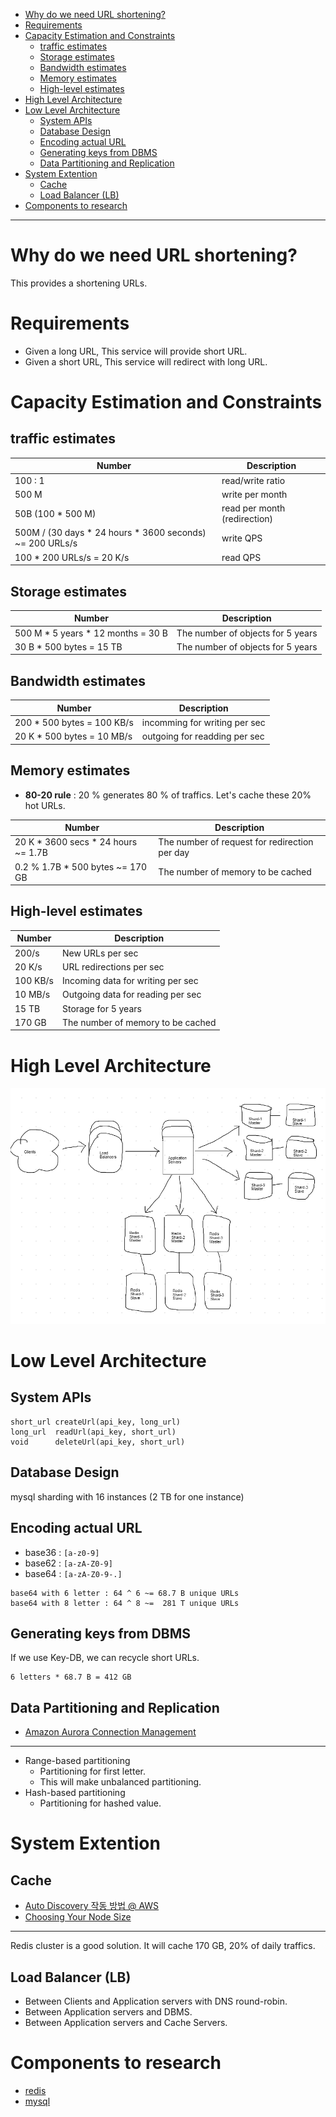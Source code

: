 - [Why do we need URL shortening?](#why-do-we-need-url-shortening)
- [Requirements](#requirements)
- [Capacity Estimation and Constraints](#capacity-estimation-and-constraints)
  - [traffic estimates](#traffic-estimates)
  - [Storage estimates](#storage-estimates)
  - [Bandwidth estimates](#bandwidth-estimates)
  - [Memory estimates](#memory-estimates)
  - [High-level estimates](#high-level-estimates)
- [High Level Architecture](#high-level-architecture)
- [Low Level Architecture](#low-level-architecture)
  - [System APIs](#system-apis)
  - [Database Design](#database-design)
  - [Encoding actual URL](#encoding-actual-url)
  - [Generating keys from DBMS](#generating-keys-from-dbms)
  - [Data Partitioning and Replication](#data-partitioning-and-replication)
- [System Extention](#system-extention)
  - [Cache](#cache)
  - [Load Balancer (LB)](#load-balancer-lb)
- [Components to research](#components-to-research)

----

# Why do we need URL shortening?

This provides a shortening URLs.

# Requirements 

* Given a long URL, This service will provide short URL.
* Given a short URL, This service will redirect with long URL.

# Capacity Estimation and Constraints

## traffic estimates

| Number                                                   | Description                  |
| -------------------------------------------------------- | ---------------------------- |
| 100 : 1                                                  | read/write ratio             |
| 500 M                                                    | write per month              |
| 50B (100 * 500 M)                                        | read per month (redirection) |
| 500M / (30 days * 24 hours * 3600 seconds) ~= 200 URLs/s | write QPS                    |
| 100 * 200 URLs/s = 20 K/s                                | read QPS                     |

## Storage estimates

| Number                             | Description                       |
| ---------------------------------- | --------------------------------- |
| 500 M * 5 years * 12 months = 30 B | The number of objects for 5 years |
| 30 B * 500 bytes = 15 TB           | The number of objects for 5 years |

## Bandwidth estimates

| Number                     | Description                   |
| -------------------------- | ----------------------------- |
| 200 * 500 bytes = 100 KB/s | incomming for writing per sec |
| 20 K * 500 bytes = 10 MB/s | outgoing for readding per sec |

## Memory estimates

* **80-20 rule** : 20 % generates 80 % of traffics. Let's cache these 20% hot URLs.

| Number                              | Description                                   |
| ----------------------------------- | --------------------------------------------- |
| 20 K * 3600 secs * 24 hours ~= 1.7B | The number of request for redirection per day |
| 0.2 % 1.7B * 500 bytes ~= 170 GB    | The number of memory to be cached             |

## High-level estimates

| Number   | Description                        |
| -------- | ---------------------------------- |
| 200/s    | New URLs per sec                   |
| 20 K/s   | URL redirections per sec           |
| 100 KB/s | Incoming data for writing per sec  |
| 10 MB/s  | Outgoing data for reading per sec  |
| 15 TB    | Storage for 5 years                |
| 170 GB   | The number of memory to be cached |

# High Level Architecture

![](architecture.png)

# Low Level Architecture

## System APIs

```
short_url createUrl(api_key, long_url)
long_url  readUrl(api_key, short_url)
void      deleteUrl(api_key, short_url)
```

## Database Design

mysql sharding with 16 instances (2 TB for one instance)

## Encoding actual URL

* base36 : `[a-z0-9]`
* base62 : `[a-zA-Z0-9]`
* base64 : `[a-zA-Z0-9-.]`

```
base64 with 6 letter : 64 ^ 6 ~= 68.7 B unique URLs
base64 with 8 letter : 64 ^ 8 ~=  281 T unique URLs
```

## Generating keys from DBMS

If we use Key-DB, we can recycle short URLs.

```
6 letters * 68.7 B = 412 GB
```

## Data Partitioning and Replication

* [Amazon Aurora Connection Management](https://docs.aws.amazon.com/AmazonRDS/latest/AuroraUserGuide/Aurora.Overview.Endpoints.html)

------

* Range-based partitioning 
  * Partitioning for first letter.
  * This will make unbalanced partitioning.
* Hash-based partitioning
  * Partitioning for hashed value.

# System Extention

## Cache

* [Auto Discovery 작동 방법 @ AWS](https://docs.aws.amazon.com/ko_kr/AmazonElastiCache/latest/mem-ug/AutoDiscovery.HowAutoDiscoveryWorks.html)
* [Choosing Your Node Size](https://docs.aws.amazon.com/ko_kr/AmazonElastiCache/latest/mem-ug/nodes-select-size.html)

------

Redis cluster is a good solution. It will cache 170 GB, 20% of daily traffics.

## Load Balancer (LB)

* Between Clients and Application servers with DNS round-robin.
* Between Application servers and DBMS.
* Between Application servers and Cache Servers.

# Components to research

* [redis](/redis/README.md)
* [mysql](/mysql/README.md)
